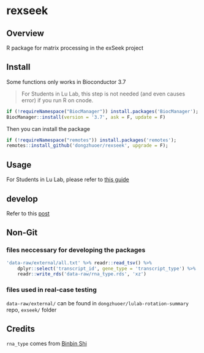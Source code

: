 # rexseek

## Overview

R package for matrix processing in the exSeek project

## Install

Some functions only works in Bioconductor 3.7

> For Students in Lu Lab, this step is not needed (and even causes error) if you run R on cnode.

```r
if (!requireNamespace("BiocManager")) install.packages('BiocManager');
BiocManager::install(version = '3.7', ask = F, update = F)
```

Then you can install the package

```r
if (!requireNamespace("remotes")) install.packages('remotes');
remotes::install_github('dongzhuoer/rexseek', upgrade = F);
```

## Usage

For Students in Lu Lab, please refer to [this guide](https://github.com/dongzhuoer/lulab-rotation-summary/blob/master/exseek.md)

## develop

Refer to this [post](https://dongzhuoer.github.io/_redirects/develop-upon-my-r-package.html)

## Non-Git


### files neccessary for developing the packages

```r
'data-raw/external/all.txt' %>% readr::read_tsv() %>% 
	dplyr::select('transcript_id', gene_type = 'transcript_type') %>%
    readr::write_rds('data-raw/rna_type.rds', 'xz')
```

### files used in real-case testing

`data-raw/external/` can be found in `dongzhuoer/lulab-rotation-summary` repo, `exseek/` folder

## Credits

`rna_type` comes from [Binbin Shi](https://github.com/ltbyshi)
